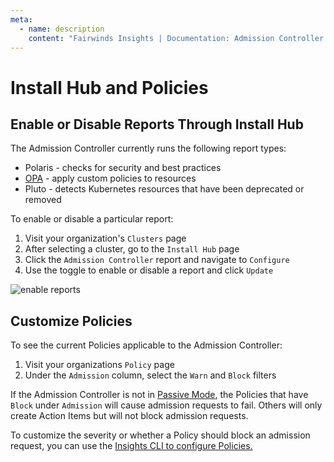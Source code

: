 ```yaml
---
meta:
  - name: description
    content: "Fairwinds Insights | Documentation: Admission Controller configuration through Install Hub and Configuration of Policies"
---
```

# Install Hub and Policies
## Enable or Disable Reports Through Install Hub
The Admission Controller currently runs the following report types:
* Polaris - checks for security and best practices
* [OPA](/configure/policy/opa-policy) - apply custom policies to resources
* Pluto - detects Kubernetes resources that have been deprecated or removed

To enable or disable a particular report:
1. Visit your organization's `Clusters` page
2. After selecting a cluster, go to the `Install Hub` page
3. Click the `Admission Controller` report and navigate to `Configure`
4. Use the toggle to enable or disable a report and click `Update`

<img :src="$withBase('/img/admission-reports.png')" alt="enable reports">

## Customize Policies 
To see the current Policies applicable to the Admission Controller:
1. Visit your organizations `Policy` page
2. Under the `Admission` column, select the `Warn` and `Block` filters

If the Admission Controller is not in [Passive Mode](/installation/admission/setup#installation), the Policies that have `Block` under `Admission` will cause admission requests to fail. Others will only create Action Items but will not block admission requests.

To customize the severity or whether a Policy should block an admission request, you can use the
[Insights CLI to configure Policies.](/configure/cli/settings)
